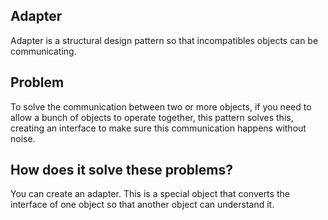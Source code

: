 ## Adapter
Adapter is a structural design pattern so that incompatibles objects can be communicating.

## Problem
To solve the communication between two or more objects, if you need to allow a bunch of objects
to operate together, this pattern solves this, creating an interface to make sure this communication 
happens without noise.

## How does it solve these problems?
You can create an adapter. This is a special object that converts the interface of one object so that another object can understand it.

